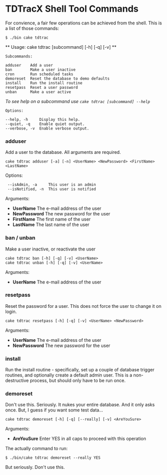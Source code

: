 # TDTracX Shell Tool Commands

For convience, a fair few operations can be achieved from the shell. This is a list of those commands:

    $ ./bin cake tdtrac 

** Usage: cake tdtrac [subcommand] [-h] [-q] [-v] **

	Subcommands:

	adduser    Add a user
	ban        Make a user inactive
	cron       Run scheduled tasks
	demoreset  Reset the database to demo defaults
	install    Run the install routine
	resetpass  Reset a user password
	unban      Make a user active

_To see help on a subcommand use `cake tdtrac [subcommand] --help`_

	Options:

	--help, -h     Display this help.
	--quiet, -q    Enable quiet output.
	--verbose, -v  Enable verbose output.

	
### adduser

Add a user to the database.  All arguments are required.

    cake tdtrac adduser [-a] [-n] <UserName> <NewPassword> <FirstName> <LastName>


 Options:

     --isAdmin, -a     This user is an admin
     --isNotified, -n  This user is notified

Arguments:

 * __UserName__     The e-mail address of the user
 * __NewPassword__  The new password for the user
 * __FirstName__    The first name of the user
 * __LastName__     The last name of the user

### ban / unban

Make a user inactive, or reactivate the user

    cake tdtrac ban [-h] [-q] [-v] <UserName>
    cake tdtrac unban [-h] [-q] [-v] <UserName>

Arguments:

 * __UserName__     The e-mail address of the user

### resetpass

Reset the password for a user.  This does not force the user to change it on login. 

    cake tdtrac resetpass [-h] [-q] [-v] <UserName> <NewPassword>

Arguments:

 * __UserName__     The e-mail address of the user
 * __NewPassword__  The new password for the user

### install

Run the install routine - specifically, set up a couple of database trigger routines, and optionally 
create a default admin user.  This is a non-destructive process, but should only have to be run once.

### demoreset

Don't use this.  Seriously.  It nukes your entire database.  And it only asks once.  But, I guess if 
you want some test data...

    cake tdtrac demoreset [-h] [-q] [--really] [-v] <AreYouSure>

Arguments:

 * __AreYouSure__  Enter YES in all caps to proceed with this operation

The actually command to run:

    $ ./bin/cake tdtrac demoreset --really YES

But seriously.  Don't use this.
